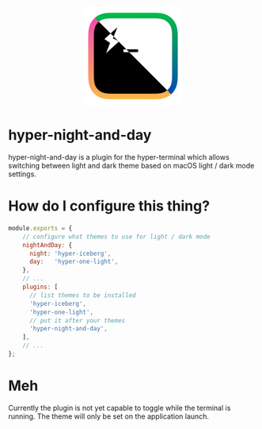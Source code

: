<p align="center">
  <img src="assets/logo.png" width="200" alt="logo of hyper-night-and-day">
</p>

# hyper-night-and-day
hyper-night-and-day is a plugin for the hyper-terminal which allows switching
between light and dark theme based on macOS light / dark mode settings.


# How do I configure this thing?
```javascript
module.exports = {
    // configure what themes to use for light / dark mode
    nightAndDay: {
      night: 'hyper-iceberg',
      day:   'hyper-one-light',
    },
    // ... 
    plugins: [
      // list themes to be installed
      'hyper-iceberg',
      'hyper-one-light',
      // put it after your themes
      'hyper-night-and-day',
    ],
    // ...
};
```

# Meh
Currently the plugin is not yet capable to toggle while the terminal
is running. The theme will only be set on the application launch.

